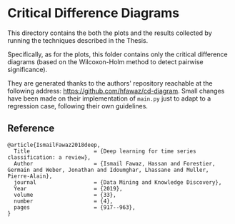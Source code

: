 # Critical Difference Diagrams 
This directory contains the both the plots and the results collected by running the techniques described in the Thesis.

Specifically, as for the plots, this folder contains only the critical difference diagrams (based on the Wilcoxon-Holm method to detect pairwise significance).

They are generated thanks to the authors' repository reachable at the following address: https://github.com/hfawaz/cd-diagram. Small changes have been made on their implementation of ```main.py``` just to adapt to a regression case, following their own guidelines.



## Reference


```
@article{IsmailFawaz2018deep,
  Title                    = {Deep learning for time series classification: a review},
  Author                   = {Ismail Fawaz, Hassan and Forestier, Germain and Weber, Jonathan and Idoumghar, Lhassane and Muller, Pierre-Alain},
  journal                  = {Data Mining and Knowledge Discovery},
  Year                     = {2019},
  volume                   = {33},
  number                   = {4},
  pages                    = {917--963},
}
```
